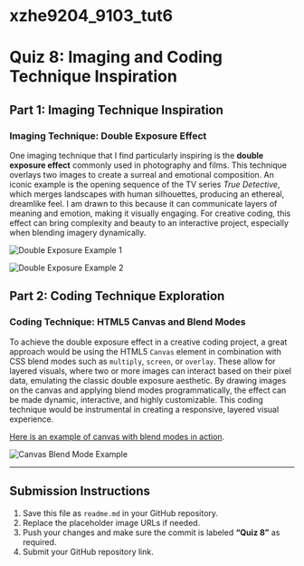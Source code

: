 # xzhe9204_9103_tut6

# Quiz 8: Imaging and Coding Technique Inspiration

## Part 1: Imaging Technique Inspiration

### Imaging Technique: **Double Exposure Effect**

One imaging technique that I find particularly inspiring is the **double exposure effect** commonly used in photography and films. This technique overlays two images to create a surreal and emotional composition. An iconic example is the opening sequence of the TV series *True Detective*, which merges landscapes with human silhouettes, producing an ethereal, dreamlike feel. I am drawn to this because it can communicate layers of meaning and emotion, making it visually engaging. For creative coding, this effect can bring complexity and beauty to an interactive project, especially when blending imagery dynamically.

![Double Exposure Example 1](https://upload.wikimedia.org/wikipedia/commons/thumb/4/41/Double_Exposure_with_birds.jpg/800px-Double_Exposure_with_birds.jpg)

![Double Exposure Example 2](https://upload.wikimedia.org/wikipedia/commons/thumb/e/e1/Double_Exposure_with_trees.jpg/800px-Double_Exposure_with_trees.jpg)

## Part 2: Coding Technique Exploration

### Coding Technique: **HTML5 Canvas and Blend Modes**

To achieve the double exposure effect in a creative coding project, a great approach would be using the HTML5 `Canvas` element in combination with CSS blend modes such as `multiply`, `screen`, or `overlay`. These allow for layered visuals, where two or more images can interact based on their pixel data, emulating the classic double exposure aesthetic. By drawing images on the canvas and applying blend modes programmatically, the effect can be made dynamic, interactive, and highly customizable. This coding technique would be instrumental in creating a responsive, layered visual experience.

[Here is an example of canvas with blend modes in action](https://codepen.io/anon/pen/qBmbyXR).

![Canvas Blend Mode Example](https://cdn.dribbble.com/users/169730/screenshots/2903295/canvas_double_exposure.png)

---

## Submission Instructions

1. Save this file as `readme.md` in your GitHub repository.
2. Replace the placeholder image URLs if needed.
3. Push your changes and make sure the commit is labeled **“Quiz 8”** as required.
4. Submit your GitHub repository link.

